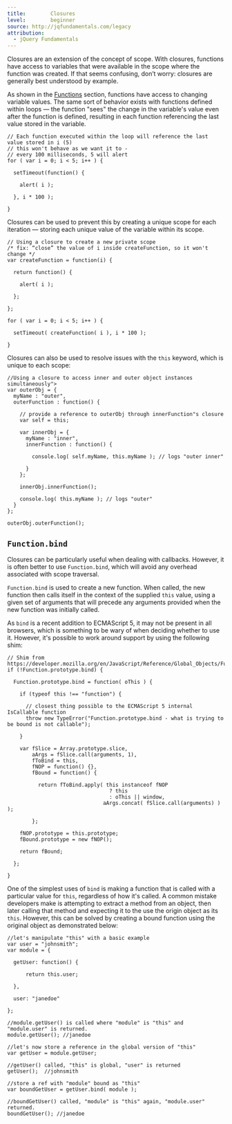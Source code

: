 ```yaml
---
title:        Closures
level:        beginner
source: http://jqfundamentals.com/legacy
attribution: 
  - jQuery Fundamentals
---
```


Closures are an extension of the concept of scope. With closures, functions have access to variables that were available in the scope where the function was created. If that seems confusing, don’t worry: closures are generally best understood by example.

As shown in the [Functions](/functions) section, functions have access to changing variable values. The same sort of behavior exists with functions defined within loops &#8212; the function "sees" the change in the variable's value even after the function is defined, resulting in each function referencing the last value stored in the variable.

```
// Each function executed within the loop will reference the last value stored in i (5)
// this won't behave as we want it to -
// every 100 milliseconds, 5 will alert
for ( var i = 0; i < 5; i++ ) {

  setTimeout(function() {

    alert( i );

  }, i * 100 );

}
```

Closures can be used to prevent this by creating a unique scope for each iteration &#8212; storing each unique value of the variable within its scope.

```
// Using a closure to create a new private scope
/* fix: “close” the value of i inside createFunction, so it won't change */
var createFunction = function(i) {

  return function() {

    alert( i );

  };

};

for ( var i = 0; i < 5; i++ ) {

  setTimeout( createFunction( i ), i * 100 );

}
```

Closures can also be used to resolve issues with the `this` keyword, which is unique to each scope:

```
//Using a closure to access inner and outer object instances simultaneously">
var outerObj = {
  myName : "outer",
  outerFunction : function() {

    // provide a reference to outerObj through innerFunction"s closure
    var self = this;

    var innerObj = {
      myName : "inner",
      innerFunction : function() {

        console.log( self.myName, this.myName ); // logs "outer inner"

      }
    };

    innerObj.innerFunction();

    console.log( this.myName ); // logs "outer"
  }
};

outerObj.outerFunction();
```

## `Function.bind`
Closures can be particularly useful when dealing with callbacks. However, it is often better to use `Function.bind`, which will avoid any overhead associated with scope traversal. 

`Function.bind` is used to create a new function. When called, the new function then calls itself in the context of the supplied `this` value, using a given set of arguments that will precede any arguments provided when the new function was initially called.

As `bind` is a recent addition to ECMAScript 5, it may not be present in all browsers, which is something to be wary of when deciding whether to use it. However, it's possible to work around support by using the following shim:

```
// Shim from https://developer.mozilla.org/en/JavaScript/Reference/Global_Objects/Function/bind
if (!Function.prototype.bind) {

  Function.prototype.bind = function( oThis ) {

    if (typeof this !== "function") {

      // closest thing possible to the ECMAScript 5 internal IsCallable function
      throw new TypeError("Function.prototype.bind - what is trying to be bound is not callable");

    }

    var fSlice = Array.prototype.slice,
        aArgs = fSlice.call(arguments, 1),
        fToBind = this,
        fNOP = function() {},
        fBound = function() {

          return fToBind.apply( this instanceof fNOP
                                 ? this
                                 : oThis || window,
                               aArgs.concat( fSlice.call(arguments) ) );

        };

    fNOP.prototype = this.prototype;
    fBound.prototype = new fNOP();

    return fBound;

  };

}
```

One of the simplest uses of `bind` is making a function that is called with a particular value for `this`, regardless of how it's called. A common mistake developers make is attempting to extract a method from an object, then later calling that method and expecting it to the use the origin object as its `this`. However, this can be solved by creating a bound function using the original object as demonstrated below:

```
//let's manipulate "this" with a basic example
var user = "johnsmith";
var module = {

  getUser: function() {

      return this.user;

  },

  user: "janedoe"

};

//module.getUser() is called where "module" is "this" and "module.user" is returned.
module.getUser(); //janedoe

//let's now store a reference in the global version of "this"
var getUser = module.getUser;

//getUser() called, "this" is global, "user" is returned
getUser();  //johnsmith

//store a ref with "module" bound as "this"
var boundGetUser = getUser.bind( module );

//boundGetUser() called, "module" is "this" again, "module.user" returned.
boundGetUser(); //janedoe
```